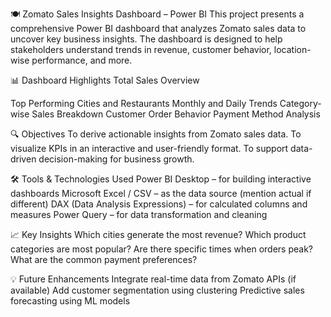 🍽️ Zomato Sales Insights Dashboard – Power BI
This project presents a comprehensive Power BI dashboard that analyzes Zomato sales data to uncover key business insights.
The dashboard is designed to help stakeholders understand trends in revenue, customer behavior, location-wise performance, and more.

📊 Dashboard Highlights
Total Sales Overview

Top Performing Cities and Restaurants
Monthly and Daily Trends
Category-wise Sales Breakdown
Customer Order Behavior
Payment Method Analysis

🔍 Objectives
To derive actionable insights from Zomato sales data.
To visualize KPIs in an interactive and user-friendly format.
To support data-driven decision-making for business growth.

🛠️ Tools & Technologies Used
Power BI Desktop – for building interactive dashboards
Microsoft Excel / CSV – as the data source (mention actual if different)
DAX (Data Analysis Expressions) – for calculated columns and measures
Power Query – for data transformation and cleaning




📈 Key Insights
 Which cities generate the most revenue?
 Which product categories are most popular?
 Are there specific times when orders peak?
 What are the common payment preferences?

💡 Future Enhancements
Integrate real-time data from Zomato APIs (if available)
Add customer segmentation using clustering
Predictive sales forecasting using ML models
